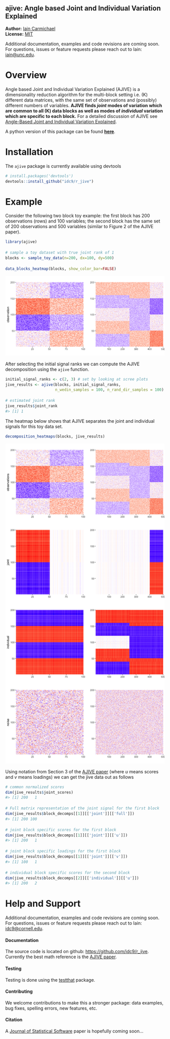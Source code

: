 
<!-- README.md is generated from README.Rmd. Please edit that file -->

## ajive: Angle based Joint and Individual Variation Explained

**Author:** [Iain Carmichael](https://idc9.github.io/)<br/> **License:**
[MIT](https://opensource.org/licenses/MIT)

Additional documentation, examples and code revisions are coming soon.
For questions, issues or feature requests please reach out to Iain:
<iain@unc.edu>.

# Overview

Angle based Joint and Individual Variation Explained (AJIVE) is a
dimensionality reduction algorithm for the multi-block setting i.e.
\(K\) different data matrices, with the same set of observations and
(possibly) different numbers of variables. **AJIVE finds *joint* modes
of variation which are common to all \(K\) data blocks as well as modes
of *individual* variation which are specific to each block.** For a
detailed discussion of AJIVE see [Angle-Based Joint and Individual
Variation Explained](https://arxiv.org/pdf/1704.02060.pdf).

A python version of this package can be found
[**here**](https://github.com/idc9/py_jive).

# Installation

The `ajive` package is currently available using devtools

``` r
# install.packages('devtools')
devtools::install_github("idc9/r_jive")
```

# Example

Consider the following two block toy example: the first block has 200
observations (rows) and 100 variables; the second block has the same set
of 200 observations and 500 variables (similar to Figure 2 of the AJIVE
paper).

``` r
library(ajive)

# sample a toy dataset with true joint rank of 1
blocks <- sample_toy_data(n=200, dx=100, dy=500)

data_blocks_heatmap(blocks, show_color_bar=FALSE)
```

![](man/figures/README-unnamed-chunk-3-1.png)<!-- -->

After selecting the initial signal ranks we can compute the AJIVE
decomposition using the `ajive` function.

``` r
initial_signal_ranks <- c(2, 3) # set by looking at scree plots
jive_results <- ajive(blocks, initial_signal_ranks, 
                      n_wedin_samples = 100, n_rand_dir_samples = 100)

# estimated joint rank
jive_results$joint_rank
#> [1] 1
```

The heatmap below shows that AJIVE separates the joint and individual
signals for this toy data set.

``` r
decomposition_heatmaps(blocks, jive_results)
```

![](man/figures/README-unnamed-chunk-5-1.png)<!-- -->

Using notation from Section 3 of the [AJIVE
paper](https://arxiv.org/pdf/1704.02060.pdf) (where *u* means scores and
*v* means loadings) we can get the jive data out as follows

``` r
# common normalized scores
dim(jive_results$joint_scores)
#> [1] 200   1

# Full matrix representation of the joint signal for the first block
dim(jive_results$block_decomps[[1]][['joint']][['full']])
#> [1] 200 100

# joint block specific scores for the first block
dim(jive_results$block_decomps[[1]][['joint']][['u']])
#> [1] 200   1

# joint block specific loadings for the first block
dim(jive_results$block_decomps[[1]][['joint']][['v']])
#> [1] 100   1

# individual block specific scores for the second block
dim(jive_results$block_decomps[[2]][['individual']][['u']])
#> [1] 200   2
```

# Help and Support

Additional documentation, examples and code revisions are coming soon.
For questions, issues or feature requests please reach out to Iain:
<idc9@cornell.edu>.

#### Documentation

The source code is located on github: <https://github.com/idc9/r_jive>.
Currently the best math reference is the [AJIVE
paper](https://arxiv.org/pdf/1704.02060.pdf).

#### Testing

Testing is done using the [testthat](https://github.com/hadley/testthat)
package.

#### Contributing

We welcome contributions to make this a stronger package: data examples,
bug fixes, spelling errors, new features, etc.
<!-- TODO: add a more CONTRIBUTING file with more detail -->

#### Citation

A [Journal of Statistical Software](https://www.jstatsoft.org/index)
paper is hopefully coming soon…
